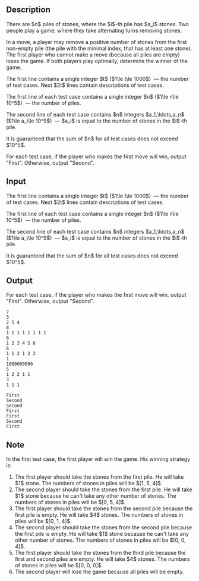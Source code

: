 ## Description

<div><p>There are $n$ piles of stones, where the $i$-th pile has $a_i$ stones. Two people play a game, where they take alternating turns removing stones.</p><p>In a move, a player may remove a positive number of stones from the <span class="tex-font-style-bf">first non-empty pile</span> (the pile with the minimal index, that has at least one stone). The first player who cannot make a move (because all piles are empty) loses the game. If both players play optimally, determine the winner of the game.</p></div><div class="input-specification"><p>The first line contains a single integer $t$ ($1\le t\le 1000$) &nbsp;— the number of test cases. Next $2t$ lines contain descriptions of test cases.</p><p>The first line of each test case contains a single integer $n$ ($1\le n\le 10^5$) &nbsp;— the number of piles.</p><p>The second line of each test case contains $n$ integers $a_1,\ldots,a_n$ ($1\le a_i\le 10^9$) &nbsp;— $a_i$ is equal to the number of stones in the $i$-th pile.</p><p>It is guaranteed that the sum of $n$ for all test cases does not exceed $10^5$.</p></div><div class="output-specification"><p>For each test case, if the player who makes the first move will win, output "<span class="tex-font-style-tt">First</span>". Otherwise, output "<span class="tex-font-style-tt">Second</span>".</p></div>

## Input

<p>The first line contains a single integer $t$ ($1\le t\le 1000$) &nbsp;— the number of test cases. Next $2t$ lines contain descriptions of test cases.</p><p>The first line of each test case contains a single integer $n$ ($1\le n\le 10^5$) &nbsp;— the number of piles.</p><p>The second line of each test case contains $n$ integers $a_1,\ldots,a_n$ ($1\le a_i\le 10^9$) &nbsp;— $a_i$ is equal to the number of stones in the $i$-th pile.</p><p>It is guaranteed that the sum of $n$ for all test cases does not exceed $10^5$.</p>

## Output

<p>For each test case, if the player who makes the first move will win, output "<span class="tex-font-style-tt">First</span>". Otherwise, output "<span class="tex-font-style-tt">Second</span>".</p>





```input1
7
3
2 5 4
8
1 1 1 1 1 1 1 1
6
1 2 3 4 5 6
6
1 1 2 1 2 2
1
1000000000
5
1 2 2 1 1
3
1 1 1
```




```output1
First
Second
Second
First
First
Second
First
```



## Note

<p>In the first test case, the first player will win the game. His winning strategy is: </p><ol> <li> The first player should take the stones from the first pile. He will take $1$ stone. The numbers of stones in piles will be $[1, 5, 4]$. </li><li> The second player should take the stones from the first pile. He will take $1$ stone because he can't take any other number of stones. The numbers of stones in piles will be $[0, 5, 4]$. </li><li> The first player should take the stones from the second pile because the first pile is empty. He will take $4$ stones. The numbers of stones in piles will be $[0, 1, 4]$. </li><li> The second player should take the stones from the second pile because the first pile is empty. He will take $1$ stone because he can't take any other number of stones. The numbers of stones in piles will be $[0, 0, 4]$. </li><li> The first player should take the stones from the third pile because the first and second piles are empty. He will take $4$ stones. The numbers of stones in piles will be $[0, 0, 0]$. </li><li> The second player will lose the game because all piles will be empty. </li></ol>
